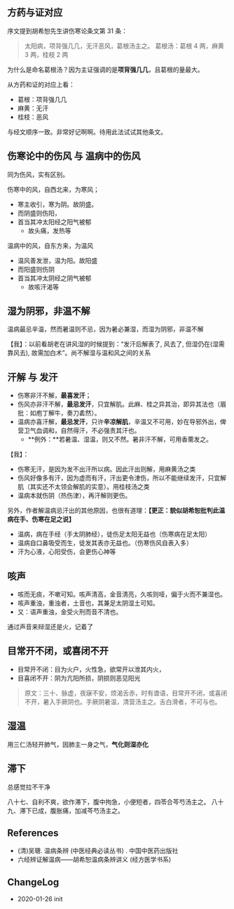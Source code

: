 
## 方药与证对应

序文提到胡希恕先生讲伤寒论条文第 31 条：

> 太阳病，项背强几几，无汗恶风，葛根汤主之。
> 葛根汤：葛根 4 两，麻黄 3 两，桂枝 2 两

为什么是命名葛根汤？因为主证强调的是**项背强几几**，且葛根的量最大。

从方药和证的对应上看：

- 葛根：项背强几几
- 麻黄：无汗
- 桂枝：恶风

与经文顺序一致。非常好记啊啊。待用此法试试其他条文。

## 伤寒论中的伤风 与 温病中的伤风

同为伤风，实有区别。

伤寒中的风，自西北来，为寒风；

  - 寒主收引，寒为阴。故阴盛。
  - 而阴盛则伤阳，
  - 首当其冲太阳经之阳气被郁
    - 故头痛，发热等

温病中的风，自东方来，为温风

  - 温风善发泄，温为阳。故阳盛
  - 而阳盛则伤阴
  - 首当其冲太阴经之阴气被郁
    - 故咳汗渴等

## 湿为阴邪，非温不解

温病最忌辛温，然而暑温则不忌，因为暑必兼湿，而湿为阴邪，非温不解

【我】：以前看胡老在讲风湿的时候提到：“发汗后解表了, 风去了, 但湿仍在(湿需靠风去), 故需加白术”。尚不解湿与温和风之间的关系

## 汗解 与 发汗

- 伤寒非汗不解，**最喜发汗**；
- 伤风亦非汗不解，**最忌发汗**，只宜解肌。此麻、桂之异其治，即异其法也（眉批：如庖丁解牛，奏刀砉然）。
- 温病亦喜汗解，**最忌发汗**，只许**辛凉解肌**，辛温又不可用，妙在导邪外出，俾营卫气血调和，自然得汗，不必强责其汗也。
  - **例外：**若暑温、湿温，则又不然。暑非汗不解，可用香薷发之。

  
【我】：
- 伤寒无汗，是因为发不出汗所以病。因此汗出则解，用麻黄汤之类
- 伤风好像多有汗，因为虚而有汗，汗出更令津伤，所以不能继续发汗，只宜解肌（其实还不太领会解肌的实意）。用桂枝汤之类
- 温病本就伤阴（热伤津），再汗解则更伤。

另外，作者解温病忌汗出的其他原因，也很有道理：**【更正：貌似胡希恕批判此温病在手、伤寒在足之说】**

- 温病，病在手经（手太阴肺经），徒伤足太阳无益也（伤寒病在足太阳）
- 温病自口鼻吸受而生，徒发其表亦无益也。（伤寒伤风自表入多）
- 汗为心液，心阳受伤，会更伤心神等


## 咳声

- 咳而无痰，不嗽可知。咳声清高，金音清亮，久咳则哑，偏于火而不兼湿也。
- 咳声重浊，重浊者，土音也，其兼足太阴湿土可知。
- 又：语声重浊，金受火刑而音不清也。

通过声音来辩湿还是火，记着了

## 目常开不闭，或喜闭不开

- 目常开不闭：目为火户，火性急，欲常开以泄其内火，
- 目喜闭不开：阴为亢阳所损，阴损则恶见阳光

> 原文：三十、脉虚，夜寐不安，烦渴舌赤，时有谵语，目常开不闭，或喜闭不开，暑入手厥阴也。手厥阴暑温，清营汤主之。舌白滑者，不可与也。

## 湿温

用三仁汤轻开肺气，因肺主一身之气，**气化则湿亦化**  

## 滞下

总感觉拉不干净

八十七、自利不爽，欲作滞下，腹中拘急，小便短者，四苓合芩芍汤主之。
八十九、滞下已成，腹胀痛，加减芩芍汤主之。

## References

- (清)吴瑭. 温病条辨 (中医经典必读丛书) . 中国中医药出版社
- 六经辨证解温病——胡希恕温病条辨讲义 (经方医学书系) 

## ChangeLog
- 2020-01-26 init